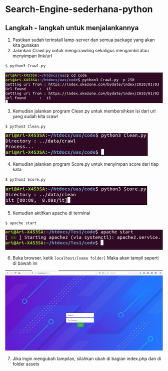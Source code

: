 # Search-Engine-sederhana-python
## Langkah - langkah untuk menjalankannya


1. Pastikan sudah terinstall lamp-server dan semua package yang akan kita gunakan
2. Jalankan Crawl.py untuk mengcrawling sekaligus mengambil atau menyimpan link/url

`$ python3 Crawl.py`


![](./foto/1.png)

3. Kemudian jalankan program Clean.py untuk membersihkan isi dari url yang sudah kita crawl

`$ python3 Clean.py`



![](./foto/2.png)

4. Kemudian jalankan program Score.py untuk menyimpan score dari tiap kata

`$ python3 Score.py`



![](./foto/3.png)

5. Kemudian aktifkan apache di terminal

`$ apache start`



![](./foto/4.png)

6. Buka browser, ketik `localhost/[nama folder]`
Maka akan tampil seperti di bawah ini



![](./foto/6.png)

7. Jika ingin mengubah tampilan, silahkan ubah di bagian index.php dan di folder assets

